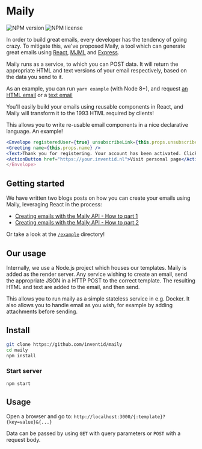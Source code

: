 # Maily

![NPM version](https://img.shields.io/npm/v/maily.svg)
![NPM license](https://img.shields.io/npm/l/maily.svg)

In order to build great emails, every developer has the tendency of going crazy.
To mitigate this, we've proposed Maily, a tool which can generate great emails using [React](https://github.com/facebook/react), [MJML](https://github.com/mjmlio/mjml) and [Express](https://github.com/expressjs/express).

Maily runs as a service, to which you can POST data.
It will return the appropriate HTML and text versions of your email respectively, based on the data you send to it.

As an example, you can run `yarn example` (with Node 8+), and request [an HTML email](http://localhost:3000/update.html?name=developer&body=This%20is%20an%20example%20message) or a [text email](http://localhost:3000/update.txt?name=developer&body=This%20is%20an%20example%20message)
 
You'll easily build your emails using reusable components in React, and Maily will transform it to the 1993 HTML required by clients!

This allows you to write re-usable email components in a nice declarative language.
An example!

```jsx
<Envelope registeredUser={true} unsubscribeLink={this.props.unsubscribeLink>
<Greeting name={this.props.name} />
<Text>Thank you for registering. Your account has been activated. Click the button below to start!</Text>
<ActionButton href="https://your.inventid.nl">Visit personal page</ActionButton>
</Envelope>
```

## Getting started

We have written two blogs posts on how you can create your emails using Maily, leveraging React in the process:

- [Creating emails with the Maily API - How to part 1](https://medium.com/@Rogier.Slag/creating-emails-with-the-maily-api-a-how-to-part-1-7f63306a7ad4)
- [Creating emails with the Maily API - How to part 2](https://medium.com/@Rogier.Slag/creating-emails-with-the-maily-api-a-how-to-part-2-a75885941da7)

Or take a look at the [`/example`](https://github.com/inventid/maily/tree/master/example) directory!

## Our usage

Internally, we use a Node.js project which houses our templates.
Maily is added as the render server.
Any service wishing to create an email, send the appropriate JSON in a HTTP POST to the correct template.
The resulting HTML and text are added to the email, and then send.

This allows you to run maily as a simple stateless service in e.g. Docker.
It also allows you to handle email as you wish, for example by adding attachments before sending.


## Install
```zsh
git clone https://github.com/inventid/maily
cd maily
npm install
```
### Start server
`npm start`

## Usage

Open a browser and go to:
`http://localhost:3000/{:template}?{key=value}&{...}`

Data can be passed by using `GET` with query parameters or `POST` with a request body.


